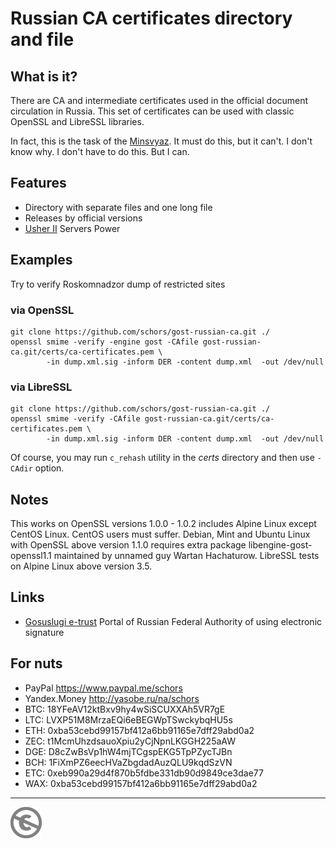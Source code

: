 Russian CA certificates directory and file
==========================================


What is it?
-----------

There are CA and intermediate certificates used in the official document circulation in Russia. 
This set of certificates can be used with classic OpenSSL and LibreSSL libraries.

In fact, this is the task of the [Minsvyaz](http://minsvyaz.ru). It must do this, but it can't. I don't know why.
I don't have to do this. But I can.

Features
--------
* Directory with separate files and one long file
* Releases by official versions
* [Usher II](https://usher2.club) Servers Power


Examples
---------

Try to verify Roskomnadzor dump of restricted sites

### via OpenSSL
```console
git clone https://github.com/schors/gost-russian-ca.git ./
openssl smime -verify -engine gost -CAfile gost-russian-ca.git/certs/ca-certificates.pem \
        -in dump.xml.sig -inform DER -content dump.xml  -out /dev/null

```

### via LibreSSL
```console
git clone https://github.com/schors/gost-russian-ca.git ./
openssl smime -verify -CAfile gost-russian-ca.git/certs/ca-certificates.pem \
        -in dump.xml.sig -inform DER -content dump.xml  -out /dev/null

```

Of course, you may run `c_rehash` utility in the _certs_ directory and then use `-CAdir` option.

Notes
-----

This works on OpenSSL versions 1.0.0 - 1.0.2 includes Alpine Linux except CentOS Linux. CentOS users must suffer.
Debian, Mint and Ubuntu Linux with OpenSSL above version 1.1.0 requires extra package libengine-gost-openssl1.1 maintained by unnamed guy Wartan Hachaturow.
LibreSSL tests on Alpine Linux above version 3.5.


Links
-----

* [Gosuslugi e-trust](http://e-trust.gosuslugi.ru/CA) Portal of Russian Federal Authority of using electronic signature

For nuts
--------

* PayPal https://www.paypal.me/schors
* Yandex.Money http://yasobe.ru/na/schors
* BTC: 18YFeAV12ktBxv9hy4wSiSCUXXAh5VR7gE
* LTC: LVXP51M8MrzaEQi6eBEGWpTSwckybqHU5s
* ETH: 0xba53cebd99157bf412a6bb91165e7dff29abd0a2
* ZEC: t1McmUhzdsauoXpiu2yCjNpnLKGGH225aAW
* DGE: D8cZwBsVp1hW4mjTCgspEKG5TpPZycTJBn
* BCH: 1FiXmPZ6eecHVaZbgdadAuzQLU9kqdSzVN
* ETC: 0xeb990a29d4f870b5fdbe331db90d9849ce3dae77
* WAX: 0xba53cebd99157bf412a6bb91165e7dff29abd0a2

---
[![UNLICENSE](noc.png)](UNLICENSE)
